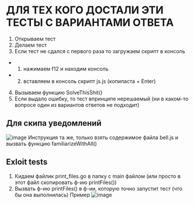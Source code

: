 # ДЛЯ ТЕХ КОГО ДОСТАЛИ ЭТИ ТЕСТЫ С ВАРИАНТАМИ ОТВЕТА

1. Открываем тест
2. Делаем тест
3. Если тест не сдался с первого раза то загружаем скрипт в консоль
 - 1. нажимаем f12 и находим консоль
 - 2. вставляем в консоль скрипт js.js (копипаста + Enter)
4. Вызываем функцию SolveThisShit()
5. Если выдало ошибку, то тест впринципе нерешаемый (ни в каком-то вопросе один из вариантов ответов не подходит)

## Для скипа уведомлений
![image](https://github.com/eldar258/SolveThisShit/assets/27091175/20106841-bc2a-4bde-8ed5-6bf14c07fc85)
Инструкция та же, только взять содержимое файла bell.js и вызвать функцию familiarizeWithAll()

## Exloit tests
1. Кидаем файлик print_files.go в папку с main файлом (или просто в этот файл скопировать ф-ию printFiles())
2. Вызвать ф-ию printFiles() в ф-ии, которую точно запустит тест (что бы она выполнилась)
Пример
![image](https://github.com/eldar258/SolveThisShit/assets/27091175/09a5f428-b361-459a-9f7e-8baec6c8766e)
